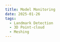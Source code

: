 ```yaml
---
title: Model Monitoring
date: 2025-01-26
tags:
  - Landmark Detection
  - 3D Point-cloud
  - Meshing
---
```


